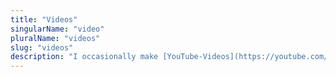 ```yaml
---
title: "Videos"
singularName: "video"
pluralName: "videos"
slug: "videos"
description: "I occasionally make [YouTube-Videos](https://youtube.com/codefx), mostly about Java - here they are:"
---
```


<channellist></channellist>
